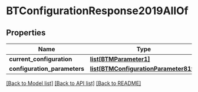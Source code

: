 # BTConfigurationResponse2019AllOf

## Properties
Name | Type | Description | Notes
------------ | ------------- | ------------- | -------------
**current_configuration** | [**list[BTMParameter1]**](BTMParameter1.md) |  | [optional] 
**configuration_parameters** | [**list[BTMConfigurationParameter819]**](BTMConfigurationParameter819.md) |  | [optional] 

[[Back to Model list]](../README.md#documentation-for-models) [[Back to API list]](../README.md#documentation-for-api-endpoints) [[Back to README]](../README.md)



